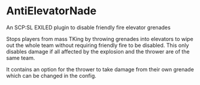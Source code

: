 # AntiElevatorNade
 An SCP:SL EXILED plugin to disable friendly fire elevator grenades
 
 Stops players from mass TKing by throwing grenades into elevators to wipe out the whole team without requiring friendly fire to be disabled.
 This only disables damage if all affected by the explosion and the thrower are of the same team.
 
 It contains an option for the thrower to take damage from their own grenade which can be changed in the config.
